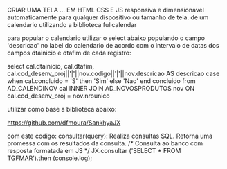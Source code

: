 CRIAR UMA TELA ... EM HTML CSS E JS
responsiva e dimensionavel automaticamente para qualquer dispositivo ou tamanho de tela.
de um calendario utilizando a biblioteca fullcalendar


para popular o calendario utilizar o select abaixo populando o campo 'descricao' no label do calendario de acordo com
o intervalo de datas dos campos dtainicio e dtafim de cada registro:

select
cal.dtainicio,
cal.dtafim,
cal.cod_desenv_proj||'|'||nov.codigo||'|'||nov.descricao AS descricao
case when cal.concluido = 'S' then 'Sim' else 'Nao' end concluido
from AD_CALENDINOV cal
INNER JOIN AD_NOVOSPRODUTOS nov ON cal.cod_desenv_proj = nov.nrounico





utilizar como base a biblioteca abaixo:

https://github.com/dfmoura/SankhyaJX

com este codigo:
consultar(query): Realiza consultas SQL. Retorna uma promessa com os resultados da consulta.
/* Consulta ao banco com resposta formatada em JS */
JX.consultar ('SELECT * FROM TGFMAR').then (console.log);
